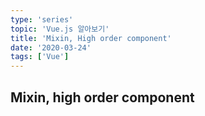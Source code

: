 ```yaml
---
type: 'series'
topic: 'Vue.js 알아보기'
title: 'Mixin, High order component'
date: '2020-03-24'
tags: ['Vue']
---
```


## Mixin, high order component
